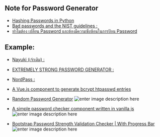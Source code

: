 
## Note for Password Generator 

- [Hashing Passwords in Python](https://www.vitoshacademy.com/hashing-passwords-in-python/)
- [Bad passwords and the NIST guidelines :](https://github.com/yosarawut/DataCamp-Projects/blob/master/Bad%20passwords%20and%20the%20NIST%20guidelines/notebook.ipynb)
- [ทำไมต้อง เปลี่ยน Password และต้องมีความซับซ้อนในการป้อน Password](http://www.mvpskill.com/kb/password-must-meet-complexity-requirements.html)

## Example:
  
- [Nayuki (เจ้าเดิม) :](https://www.nayuki.io/page/random-password-generator-javascript) 
  
- [EXTREMELY STRONG PASSWORD GENERATOR :](http://code.activestate.com/recipes/578169-extremely-strong-password-generator/?fbclid=IwAR03nTAgKsIHZRWx_Al-QIM2yrmpm_BE4GYJJZyLAfsfPnvo_slZdhGZMIk)
  
  
- [NordPass :](https://nordpass.com/) 
  
- [A Vue.js component to generate bcrypt htpasswd entries ](https://vuejsexamples.com/a-vue-js-component-to-generate-bcrypt-htpasswd-entries/)
- [Random Password Generator](https://webdevtrick.com/random-password-generator/)
![enter image description here](https://webdevtrick.com/wp-content/uploads/random-password-generator-980x515.jpg)

- [A simple password checker component written in vanilla js](https://vuejsexamples.com/a-simple-password-checker-component-written-in-vanilla-js/)
![enter image description here](https://vuejsexamples.com/content/images/2020/01/Vue-Simple-Password-Meter.jpg)

- [Bootstrap Password Strength Validation Checker | With Progress Bar](https://webdevtrick.com/bootstrap-password-strength-validation/)
![enter image description here](https://webdevtrick.com/wp-content/uploads/bootstrap-password-strength-980x515.jpg)

<!--stackedit_data:
eyJoaXN0b3J5IjpbLTcxODM5NDcwMiwtNTc1NjAzODA1LC0xMz
ExNjQ0NTE1LDc2Mzk4NTMyNywxODUzOTUxNzMxXX0=
-->